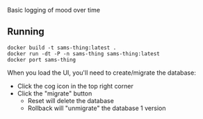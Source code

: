 Basic logging of mood over time

## Running
```
docker build -t sams-thing:latest .
docker run -dt -P -n sams-thing sams-thing:latest
docker port sams-thing
```

When you load the UI, you'll need to create/migrate the database:

- Click the cog icon in the top right corner
- Click the "migrate" button
  - Reset will delete the database
  - Rollback will "unmigrate" the database 1 version
